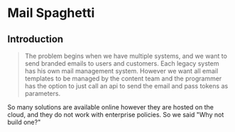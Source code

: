 # Mail Spaghetti

## Introduction

> The problem begins when we have multiple systems, and we want to send branded emails to users and customers. Each legacy system has his own mail management system. However we want all email templates to be managed by the content team and the programmer has the option to just call an api to send the email and pass tokens as parameters.

So many solutions are available online however they are hosted on the cloud, and they do not work with enterprise policies. So we said "Why not build one?"
